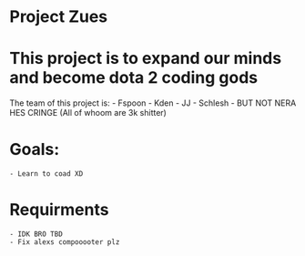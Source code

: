 # Project Zues

# This project is to expand our minds and become dota 2 coding gods
The team of this project is: 
    - Fspoon 
    - Kden
    - JJ
    - Schlesh 
    - BUT NOT NERA HES CRINGE 
    (All of whoom are 3k shitter)

# Goals: 
    - Learn to coad XD 

# Requirments 
    - IDK BRO TBD 
    - Fix alexs compooooter plz 